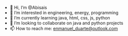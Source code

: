 - 👋 Hi, I’m @Abisais
- 👀 I’m interested in engineering, energy, programming
- 🌱 I’m currently learning java, html, css, js, python
- 💞️ I’m looking to collaborate on java and python projects
- 📫 How to reach me: enmanuel_duarte@outlook.com

<!---
Abisais/Abisais is a ✨ special ✨ repository because its `README.md` (this file) appears on your GitHub profile.
You can click the Preview link to take a look at your changes.
--->
